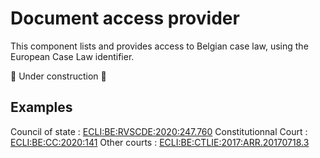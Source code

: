 # Document access provider
This component lists and provides access to Belgian case law, using the European Case Law identifier.

🚧 Under construction 🚧

## Examples

Council of state : [ECLI:BE:RVSCDE:2020:247.760](https://ecli.openjustice.be/ECLI:BE:RVSCDE:2020:247.760)
Constitutionnal Court : [ECLI:BE:CC:2020:141](https://ecli.openjustice.be/ECLI:BE:CC:2020:141)
Other courts : [ECLI:BE:CTLIE:2017:ARR.20170718.3](https://ecli.openjustice.be/ECLI:BE:CC:2018:174)
